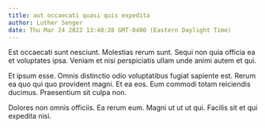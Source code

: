 ```yaml
---
title: aut occaecati quasi quis expedita
author: Luther Senger
date: Thu Mar 24 2022 13:40:28 GMT-0400 (Eastern Daylight Time)
---
```

Est occaecati sunt nesciunt. Molestias rerum sunt. Sequi non quia officia ea et voluptates ipsa. Veniam et nisi perspiciatis ullam unde animi autem et qui.

 Et ipsum esse. Omnis distinctio odio voluptatibus fugiat sapiente est. Rerum ea quo qui quo provident magni. Et ea eos. Eum commodi totam reiciendis ducimus. Praesentium sit culpa non.

 Dolores non omnis officiis. Ea rerum eum. Magni ut ut ut qui. Facilis sit et qui expedita nisi.